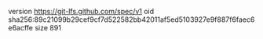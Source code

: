 version https://git-lfs.github.com/spec/v1
oid sha256:89c21099b29cef9cf7d522582bb42011af5ed5103927e9f887f6faec6e6acffe
size 891
